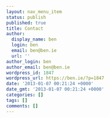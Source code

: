 ```yaml
---
layout: nav_menu_item
status: publish
published: true
title: Contact
author:
  display_name: ben
  login: ben
  email: ben@ben.ie
  url: ''
author_login: ben
author_email: ben@ben.ie
wordpress_id: 1847
wordpress_url: https://ben.ie/?p=1847
date: '2013-01-07 00:21:24 +0000'
date_gmt: '2013-01-07 00:21:24 +0000'
categories: []
tags: []
comments: []
---
```



